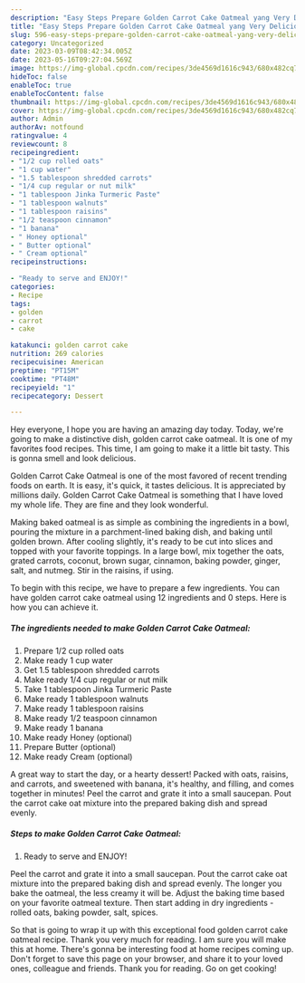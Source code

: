 ```yaml
---
description: "Easy Steps Prepare Golden Carrot Cake Oatmeal yang Very Delicious"
title: "Easy Steps Prepare Golden Carrot Cake Oatmeal yang Very Delicious"
slug: 596-easy-steps-prepare-golden-carrot-cake-oatmeal-yang-very-delicious
category: Uncategorized
date: 2023-03-09T08:42:34.005Z
date: 2023-05-16T09:27:04.569Z
image: https://img-global.cpcdn.com/recipes/3de4569d1616c943/680x482cq70/golden-carrot-cake-oatmeal-recipe-main-photo.jpg
hideToc: false
enableToc: true
enableTocContent: false
thumbnail: https://img-global.cpcdn.com/recipes/3de4569d1616c943/680x482cq70/golden-carrot-cake-oatmeal-recipe-main-photo.jpg
cover: https://img-global.cpcdn.com/recipes/3de4569d1616c943/680x482cq70/golden-carrot-cake-oatmeal-recipe-main-photo.jpg
author: Admin
authorAv: notfound
ratingvalue: 4
reviewcount: 8
recipeingredient:
- "1/2 cup rolled oats"
- "1 cup water"
- "1.5 tablespoon shredded carrots"
- "1/4 cup regular or nut milk"
- "1 tablespoon Jinka Turmeric Paste"
- "1 tablespoon walnuts"
- "1 tablespoon raisins"
- "1/2 teaspoon cinnamon"
- "1 banana"
- " Honey optional"
- " Butter optional"
- " Cream optional"
recipeinstructions:

- "Ready to serve and ENJOY!"
categories:
- Recipe
tags:
- golden
- carrot
- cake

katakunci: golden carrot cake 
nutrition: 269 calories
recipecuisine: American
preptime: "PT15M"
cooktime: "PT48M"
recipeyield: "1"
recipecategory: Dessert

---
```



Hey everyone, I hope you are having an amazing day today. Today, we're going to make a distinctive dish, golden carrot cake oatmeal. It is one of my favorites food recipes. This time, I am going to make it a little bit tasty. This is gonna smell and look delicious.

Golden Carrot Cake Oatmeal is one of the most favored of recent trending foods on earth. It is easy, it's quick, it tastes delicious. It is appreciated by millions daily. Golden Carrot Cake Oatmeal is something that I have loved my whole life. They are fine and they look wonderful.

Making baked oatmeal is as simple as combining the ingredients in a bowl, pouring the mixture in a parchment-lined baking dish, and baking until golden brown. After cooling slightly, it&#39;s ready to be cut into slices and topped with your favorite toppings. In a large bowl, mix together the oats, grated carrots, coconut, brown sugar, cinnamon, baking powder, ginger, salt, and nutmeg. Stir in the raisins, if using.


To begin with this recipe, we have to prepare a few ingredients. You can have golden carrot cake oatmeal using 12 ingredients and 0 steps. Here is how you can achieve it.

<!--inarticleads1-->

##### The ingredients needed to make Golden Carrot Cake Oatmeal:

1. Prepare 1/2 cup rolled oats
1. Make ready 1 cup water
1. Get 1.5 tablespoon shredded carrots
1. Make ready 1/4 cup regular or nut milk
1. Take 1 tablespoon Jinka Turmeric Paste
1. Make ready 1 tablespoon walnuts
1. Make ready 1 tablespoon raisins
1. Make ready 1/2 teaspoon cinnamon
1. Make ready 1 banana
1. Make ready  Honey (optional)
1. Prepare  Butter (optional)
1. Make ready  Cream (optional)


A great way to start the day, or a hearty dessert! Packed with oats, raisins, and carrots, and sweetened with banana, it&#39;s healthy, and filling, and comes together in minutes! Peel the carrot and grate it into a small saucepan. Pout the carrot cake oat mixture into the prepared baking dish and spread evenly. 

<!--inarticleads2-->

##### Steps to make Golden Carrot Cake Oatmeal:


1. Ready to serve and ENJOY!

Peel the carrot and grate it into a small saucepan. Pout the carrot cake oat mixture into the prepared baking dish and spread evenly. The longer you bake the oatmeal, the less creamy it will be. Adjust the baking time based on your favorite oatmeal texture. Then start adding in dry ingredients - rolled oats, baking powder, salt, spices. 

So that is going to wrap it up with this exceptional food golden carrot cake oatmeal recipe. Thank you very much for reading. I am sure you will make this at home. There's gonna be interesting food at home recipes coming up. Don't forget to save this page on your browser, and share it to your loved ones, colleague and friends. Thank you for reading. Go on get cooking!
